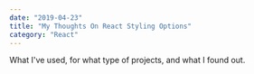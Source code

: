```yaml
---
date: "2019-04-23"
title: "My Thoughts On React Styling Options"
category: "React"
---
```


What I've used, for what type of projects, and what I found out.
